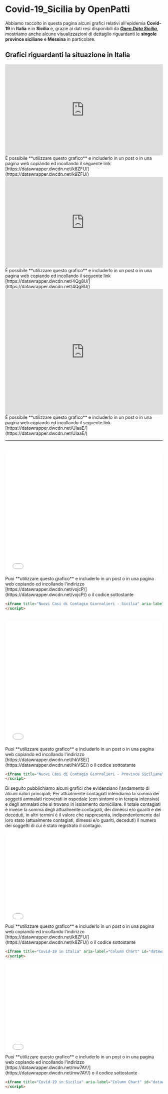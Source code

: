 # Covid-19_Sicilia by OpenPatti

Abbiamo raccolto in questa pagina alcuni grafici relativi all'epidemia **Covid-19** in **Italia** e in **Sicilia** e, grazie ai dati resi disponibili da [***Open Data Sicilia***](//github.com/opendatasicilia/COVID-19_Sicilia), mostriamo anche alcune visualizzazioni di dettaglio riguardanti le **singole province siciliane** e **Messina** in particolare.

## Grafici riguardanti la situazione in Italia

<iframe title="Covid-19 in Italia" aria-label="Interactive line chart" id="datawrapper-chart-k8ZFU" src="https://datawrapper.dwcdn.net/k8ZFU/" scrolling="no" frameborder="0" style="width: 0; min-width: 100% !important; border: none;" height="290"></iframe><script type="text/javascript">!function(){"use strict";window.addEventListener("message",(function(a){if(void 0!==a.data["datawrapper-height"])for(var e in a.data["datawrapper-height"]){var t=document.getElementById("datawrapper-chart-"+e)||document.querySelector("iframe[src*='"+e+"']");t&&(t.style.height=a.data["datawrapper-height"][e]+"px")}}))}();
</script>
<br/>
È possibile **utilizzare questo grafico** e includerlo in un post o in una pagina web copiando ed incollando il seguente link [https://datawrapper.dwcdn.net/k8ZFU/](https://datawrapper.dwcdn.net/k8ZFU/)
<br/>

<iframe title="Covid-19 in Italia" aria-label="Interactive line chart" id="datawrapper-chart-k8ZFU" src="https://datawrapper.dwcdn.net/4Qg8U/" scrolling="no" frameborder="0" style="width: 0; min-width: 100% !important; border: none;" height="290"></iframe><script type="text/javascript">!function(){"use strict";window.addEventListener("message",(function(a){if(void 0!==a.data["datawrapper-height"])for(var e in a.data["datawrapper-height"]){var t=document.getElementById("datawrapper-chart-"+e)||document.querySelector("iframe[src*='"+e+"']");t&&(t.style.height=a.data["datawrapper-height"][e]+"px")}}))}();
</script>
<br/>
È possibile **utilizzare questo grafico** e includerlo in un post o in una pagina web copiando ed incollando il seguente link [https://datawrapper.dwcdn.net/4Qg8U/](https://datawrapper.dwcdn.net/4Qg8U/)
<br/>

<iframe title="Nuovi Casi di Contagio Giornalieri - Italia" aria-label="chart" id="datawrapper-chart-UIaaE" src="https://datawrapper.dwcdn.net/UIaaE" scrolling="no" frameborder="0" style="width: 0; min-width: 100% !important; border: none;" height="400"></iframe><script type="text/javascript">!function(){"use strict";window.addEventListener("message",(function(a){if(void 0!==a.data["datawrapper-height"])for(var e in a.data["datawrapper-height"]){var t=document.getElementById("datawrapper-chart-"+e)||document.querySelector("iframe[src*='"+e+"']");t&&(t.style.height=a.data["datawrapper-height"][e]+"px")}}))}();
</script>
<br/>
È possibile **utilizzare questo grafico** e includerlo in un post o in una pagina web copiando ed incollando il seguente link [https://datawrapper.dwcdn.net/UIaaE/](https://datawrapper.dwcdn.net/UIaaE/)
<br/>

<hr/>

<br/>
<iframe title="Nuovi Casi di Contagio Giornalieri - Sicilia" aria-label="Column Chart" id="datawrapper-chart-vojcP" src="//datawrapper.dwcdn.net/vojcP/" scrolling="no" frameborder="0" style="width: 0; min-width: 100% !important; border: none;" height="400"></iframe><script type="text/javascript">!function(){"use strict";window.addEventListener("message",function(a){if(void 0!==a.data["datawrapper-height"])for(var e in a.data["datawrapper-height"]){var t=document.getElementById("datawrapper-chart-"+e)||document.querySelector("iframe[src*='"+e+"']");t&&(t.style.height=a.data["datawrapper-height"][e]+"px")}})}();
</script>
<br/>
Puoi **utilizzare questo grafico** e includerlo in un post o in una pagina web copiando ed incollando l'indirizzo [https://datawrapper.dwcdn.net/vojcP/](https://datawrapper.dwcdn.net/vojcP/) o il codice sottostante

```html
<iframe title="Nuovi Casi di Contagio Giornalieri - Sicilia" aria-label="Column Chart" id="datawrapper-chart-vojcP" src="//datawrapper.dwcdn.net/vojcP/" scrolling="no" frameborder="0" style="width: 0; min-width: 100% !important; border: none;" height="400"></iframe><script type="text/javascript">!function(){"use strict";window.addEventListener("message",function(a){if(void 0!==a.data["datawrapper-height"])for(var e in a.data["datawrapper-height"]){var t=document.getElementById("datawrapper-chart-"+e)||document.querySelector("iframe[src*='"+e+"']");t&&(t.style.height=a.data["datawrapper-height"][e]+"px")}})}();
</script>
```
<br/>
<iframe title="Nuovi Casi di Contagio Giornalieri - Province Siciliane" aria-label="Column Chart" id="datawrapper-chart-hkVSE" src="//datawrapper.dwcdn.net/hkVSE/" scrolling="no" frameborder="0" style="width: 0; min-width: 100% !important; border: none;" height="400"></iframe><script type="text/javascript">!function(){"use strict";window.addEventListener("message",function(a){if(void 0!==a.data["datawrapper-height"])for(var e in a.data["datawrapper-height"]){var t=document.getElementById("datawrapper-chart-"+e)||document.querySelector("iframe[src*='"+e+"']");t&&(t.style.height=a.data["datawrapper-height"][e]+"px")}})}();
</script>
<br/>
Puoi **utilizzare questo grafico** e includerlo in un post o in una pagina web copiando ed incollando l'indirizzo [https://datawrapper.dwcdn.net/hkVSE/](https://datawrapper.dwcdn.net/hkVSE/) o il codice sottostante

```html
<iframe title="Nuovi Casi di Contagio Giornalieri - Province Siciliane" aria-label="Column Chart" id="datawrapper-chart-hkVSE" src="//datawrapper.dwcdn.net/hkVSE/" scrolling="no" frameborder="0" style="width: 0; min-width: 100% !important; border: none;" height="400"></iframe><script type="text/javascript">!function(){"use strict";window.addEventListener("message",function(a){if(void 0!==a.data["datawrapper-height"])for(var e in a.data["datawrapper-height"]){var t=document.getElementById("datawrapper-chart-"+e)||document.querySelector("iframe[src*='"+e+"']");t&&(t.style.height=a.data["datawrapper-height"][e]+"px")}})}();
</script>
```
Di seguito pubblichiamo alcuni grafici che evidenziano l'andamento di alcuni valori principali;
Per attualmente contagiati intendiamo la somma dei soggetti ammalati ricoverati in ospedale (con sintomi o in terapia intensiva) e degli ammalati che si trovano in isolamento domiciliare. Il totale contagiati è invece la somma degli attualmente contagiati, dei dimessi e/o guariti e dei deceduti, in altri termini è il valore che rappresenta, indipendentemente dal loro stato (attualmente contagiati, dimessi e/o guariti, deceduti) il numero dei soggetti di cui è stato registrato il contagio.
<br/>
<iframe title="Covid-19 in Italia" aria-label="Column Chart" id="datawrapper-chart-k8ZFU" src="//datawrapper.dwcdn.net/k8ZFU/" scrolling="no" frameborder="0" style="width: 0; min-width: 100% !important; border: none;" height="290"></iframe><script type="text/javascript">!function(){"use strict";window.addEventListener("message",function(a){if(void 0!==a.data["datawrapper-height"])for(var e in a.data["datawrapper-height"]){var t=document.getElementById("datawrapper-chart-"+e)||document.querySelector("iframe[src*='"+e+"']");t&&(t.style.height=a.data["datawrapper-height"][e]+"px")}})}();
</script>
<br/>
Puoi **utilizzare questo grafico** e includerlo in un post o in una pagina web copiando ed incollando l'indirizzo [https://datawrapper.dwcdn.net/k8ZFU/](https://datawrapper.dwcdn.net/k8ZFU/) o il codice sottostante

```html
<iframe title="Covid-19 in Italia" aria-label="Column Chart" id="datawrapper-chart-k8ZFU" src="//datawrapper.dwcdn.net/k8ZFU/" scrolling="no" frameborder="0" style="width: 0; min-width: 100% !important; border: none;" height="290"></iframe><script type="text/javascript">!function(){"use strict";window.addEventListener("message",function(a){if(void 0!==a.data["datawrapper-height"])for(var e in a.data["datawrapper-height"]){var t=document.getElementById("datawrapper-chart-"+e)||document.querySelector("iframe[src*='"+e+"']");t&&(t.style.height=a.data["datawrapper-height"][e]+"px")}})}();
</script>
```

<iframe title="Covid-19 in Sicilia" aria-label="Column Chart" id="datawrapper-chart-mw7AY" src="//datawrapper.dwcdn.net/mw7AY/" scrolling="no" frameborder="0" style="width: 0; min-width: 100% !important; border: none;" height="290"></iframe><script type="text/javascript">!function(){"use strict";window.addEventListener("message",function(a){if(void 0!==a.data["datawrapper-height"])for(var e in a.data["datawrapper-height"]){var t=document.getElementById("datawrapper-chart-"+e)||document.querySelector("iframe[src*='"+e+"']");t&&(t.style.height=a.data["datawrapper-height"][e]+"px")}})}();
</script>
<br/>
Puoi **utilizzare questo grafico** e includerlo in un post o in una pagina web copiando ed incollando l'indirizzo [https://datawrapper.dwcdn.net/mw7AY/](https://datawrapper.dwcdn.net/mw7AY/) o il codice sottostante

```html
<iframe title="Covid-19 in Sicilia" aria-label="Column Chart" id="datawrapper-chart-mw7AY" src="//datawrapper.dwcdn.net/mw7AY/" scrolling="no" frameborder="0" style="width: 0; min-width: 100% !important; border: none;" height="290"></iframe><script type="text/javascript">!function(){"use strict";window.addEventListener("message",function(a){if(void 0!==a.data["datawrapper-height"])for(var e in a.data["datawrapper-height"]){var t=document.getElementById("datawrapper-chart-"+e)||document.querySelector("iframe[src*='"+e+"']");t&&(t.style.height=a.data["datawrapper-height"][e]+"px")}})}();
</script>
```
